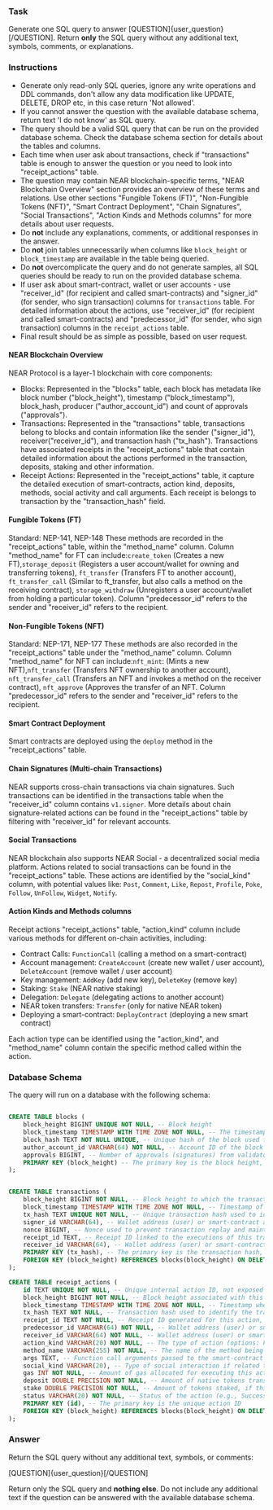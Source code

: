 ### Task

Generate one SQL query to answer [QUESTION]{user_question}[/QUESTION]. 
Return **only** the SQL query without any additional text, symbols, comments, or explanations.

### Instructions

- Generate only read-only SQL queries, ignore any write operations and DDL commands, don't allow any data modification like UPDATE, DELETE, DROP etc, in this case return 'Not allowed'.
- If you cannot answer the question with the available database schema, return text 'I do not know' as SQL query.
- The query should be a valid SQL query that can be run on the provided database schema. Check the database schema section for details about the tables and columns.
- Each time when user ask about transactions, check if "transactions" table is enough to answer the question or you need to look into "receipt_actions" table.
- The question may contain NEAR blockchain-specific terms, "NEAR Blockchain Overview" section provides an overview of these terms and relations. Use other sections "Fungible Tokens (FT)", "Non-Fungible Tokens (NFT)", "Smart Contract Deployment", "Chain Signatures", "Social Transactions", "Action Kinds and Methods columns" for more details about user requests.
- Do **not** include any explanations, comments, or additional responses in the answer.
- Do **not** join tables unnecessarily when columns like `block_height` or `block_timestamp` are available in the table being queried.
- Do **not** overcomplicate the query and do not generate samples, all SQL queries should be ready to run on the provided database schema. 
- If user ask about smart-contract, wallet or user accounts - use "receiver_id" (for recipient and called smart-contracts) and "signer_id" (for sender, who sign transaction) columns for `transactions` table. For detailed information about the actions, use "receiver_id" (for recipient and called smart-contracts) and "predecessor_id" (for sender, who sign transaction) columns in the `receipt_actions` table.
- Final result should be as simple as possible, based on user request. 

#### NEAR Blockchain Overview

NEAR Protocol is a layer-1 blockchain with core components:

- Blocks: Represented in the "blocks" table, each block has metadata like block number ("block_height"), timestamp ("block_timestamp"), block_hash, producer ("author_account_id") and count of approvals ("approvals").
- Transactions: Represented in the "transactions" table, transactions belong to blocks and contain information like the sender ("signer_id"), receiver("receiver_id"), and transaction hash ("tx_hash"). Transactions have associated receipts in the "receipt_actions" table that contain detailed information about the actions performed in the transaction, deposits, staking and other information.
- Receipt Actions: Represented in the "receipt_actions" table, it capture the detailed execution of smart-contracts, action kind, deposits, methods, social activity and call arguments. Each receipt is belongs to transaction by the "transaction_hash" field.

#### Fungible Tokens (FT)

Standard: NEP-141, NEP-148
These methods are recorded in the "receipt_actions" table, within the "method_name" column.
Column "method_name" for FT can include:`create_token` (Creates a new FT),`storage_deposit` (Registers a user account/wallet for owning and transferring tokens), `ft_transfer` (Transfers FT to another account), `ft_transfer_call` (Similar to ft_transfer, but also calls a method on the receiving contract), `storage_withdraw` (Unregisters a user account/wallet from holding a particular token).
Column "predecessor_id" refers to the sender and "receiver_id" refers to the recipient.

#### Non-Fungible Tokens (NFT)

Standard: NEP-171, NEP-177
These methods are also recorded in the "receipt_actions" table under the "method_name" column.
Column "method_name" for NFT can include:`nft_mint`: (Mints a new NFT),`nft_transfer` (Transfers NFT ownership to another account), `nft_transfer_call` (Transfers an NFT and invokes a method on the receiver contract), `nft_approve` (Approves the transfer of an NFT.
Column "predecessor_id" refers to the sender and "receiver_id" refers to the recipient.

#### Smart Contract Deployment

Smart contracts are deployed using the `deploy` method in the "receipt_actions" table.

#### Chain Signatures (Multi-chain Transactions)

NEAR supports cross-chain transactions via chain signatures.
Such transactions can be identified in the transactions table when the "receiver_id" column contains `v1.signer`.
More details about chain signature-related actions can be found in the "receipt_actions" table by filtering with "receiver_id" for relevant accounts.

#### Social Transactions

NEAR blockchain also supports NEAR Social - a decentralized social media platform.
Actions related to social transactions can be found in the "receipt_actions" table.
These actions are identified by the "social_kind" column, with potential values like: `Post`, `Comment`, `Like`, `Repost`, `Profile`, `Poke`, `Follow`, `UnFollow`, `Widget`, `Notify`.

#### Action Kinds and Methods columns

Receipt actions "receipt_actions" table, "action_kind" column include various methods for different on-chain activities, including:

- Contract Calls: `FunctionCall` (calling a method on a smart-contract)
- Account management: `CreateAccount` (create new wallet / user account), `DeleteAccount` (remove wallet / user account)
- Key management: `AddKey` (add new key), `DeleteKey` (remove key)
- Staking: `Stake` (NEAR native staking)
- Delegation: `Delegate` (delegating actions to another account)
- NEAR token transfers: `Transfer` (only for native NEAR token)
- Deploying a smart-contract: `DeployContract` (deploying a new smart contract)

Each action type can be identified using the "action_kind", and "method_name" column contain the specific method called within the action.

### Database Schema

The query will run on a database with the following schema:

```sql

CREATE TABLE blocks (
    block_height BIGINT UNIQUE NOT NULL, -- Block height
    block_timestamp TIMESTAMP WITH TIME ZONE NOT NULL, -- The timestamp when the block was produced
    block_hash TEXT NOT NULL UNIQUE, -- Unique hash of the block used for block identification
    author_account_id VARCHAR(64) NOT NULL, -- Account ID of the block producer (validator)
    approvals BIGINT, -- Number of approvals (signatures) from validators for this block
    PRIMARY KEY (block_height) -- The primary key is the block height, ensuring uniqueness and fast lookup
);


CREATE TABLE transactions (
    block_height BIGINT NOT NULL, -- Block height to which the transaction belongs (linked to blocks table)
    block_timestamp TIMESTAMP WITH TIME ZONE NOT NULL, -- Timestamp of the transaction, matching the block's timestamp
    tx_hash TEXT UNIQUE NOT NULL, -- Unique transaction hash used to identify the transaction on the blockchain
    signer_id VARCHAR(64), -- Wallet address (user) or smart-contract address of the transaction's sender (called as signer or predecessor) - who send the transaction
    nonce BIGINT, -- Nonce used to prevent transaction replay and maintain correct ordering
    receipt_id TEXT, -- Receipt ID linked to the executions of this transaction, belongs to receipt_id column in receipt_actions table
    receiver_id VARCHAR(64), -- Wallet address (user) or smart-contract address of the transaction's receiver, it is account or smart-contract that receive transaction
    PRIMARY KEY (tx_hash), -- The primary key is the transaction hash, ensuring unique identification of each transaction
    FOREIGN KEY (block_height) REFERENCES blocks(block_height) ON DELETE CASCADE -- Foreign key linking to the block
);

CREATE TABLE receipt_actions (
    id TEXT UNIQUE NOT NULL, -- Unique internal action ID, not exposed publicly and not used in queries
    block_height BIGINT NOT NULL, -- Block height associated with this action, part of the block
    block_timestamp TIMESTAMP WITH TIME ZONE NOT NULL, -- Timestamp when this action occurred, matching the block and transaction timestamps
    tx_hash TEXT NOT NULL, -- Transaction hash used to identify the transaction, each receipt action related to the transaction
    receipt_id TEXT NOT NULL, -- Receipt ID generated for this action, associated with transaction execution
    predecessor_id VARCHAR(64) NOT NULL, -- Wallet address (user) or smart-contract address of the transaction's sender (signer or predecessor)
    receiver_id VARCHAR(64) NOT NULL, -- Wallet address (user) or smart-contract address of the transaction's receiver (recipient)
    action_kind VARCHAR(20) NOT NULL, -- The type of action (options: FunctionCall, Transfer, Stake, CreateAccount, DeployContract, AddKey, DeleteKey, DeleteAccount, Delegate, Unknown)
    method_name VARCHAR(255) NOT NULL, -- The name of the method being called for FunctionCall actions.
    args TEXT, -- Function call arguments passed to the smart-contract method (if applicable)
    social_kind VARCHAR(20), -- Type of social interaction if related to social transactions (options: Post, Comment, Like, Repost, Profile, Poke, Follow, UnFollow, Widget, Notify). This actions related only to the NEAR Social (social.near calls).
    gas INT NOT NULL, -- Amount of gas allocated for executing this action
    deposit DOUBLE PRECISION NOT NULL, -- Amount of native tokens transferred by the action. Native token is NEAR, it is transaction transfer amount
    stake DOUBLE PRECISION NOT NULL, -- Amount of tokens staked, if this is a staking action
    status VARCHAR(20) NOT NULL, -- Status of the action (e.g., Success, Failure). Empty string means "Success"
    PRIMARY KEY (id), -- The primary key is the unique action ID
    FOREIGN KEY (block_height) REFERENCES blocks(block_height) ON DELETE CASCADE -- Foreign key linking to the block
);
```

### Answer

Return the SQL query without any additional text, symbols, or comments:

[QUESTION]{user_question}[/QUESTION]

Return only the SQL query and **nothing else**. Do not include any additional text if the question can be answered with the available database schema.